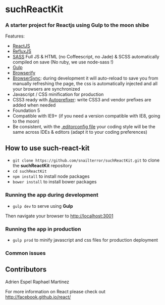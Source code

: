 # suchReactKit
### A starter project for Reactjs using Gulp to the moon shibe

Features:
- [ReactJS](https://github.com/facebook/react)
- [RefluxJS](https://github.com/spoike/refluxjs)
- [SASS](http://sass-lang.com/) Full JS & HTML (no Coffeescript, no Jade) & SCSS automatically compiled on save (No ruby, we use node-sass !)
- [Gulp](http://gulpjs.com/)
- [Browserify](http://browserify.org/)
- [BrowserSync](http://www.browsersync.io/): during development it will auto-reload to save you from manually refreshing the page, the css is automatically injected and all your browsers are synchronized
- Javascript / CSS minification for production
- CSS3 ready with [Autoprefixer](https://github.com/postcss/autoprefixer): write CSS3 and vendor prefixes are added when needed
- Foundation 5
- Compatible with IE9+ (if you need a version compatible with IE8, going to the moon)
- Be consistent, with the [.editorconfig file](http://editorconfig.org/) your coding style will be the same across IDEs & editors (adapt it to your coding preferences)

## How to use such-react-kit

* `git clone https://github.com/snailterror/suchReactKit.git` to clone the **suchReactKit** repository
* `cd suchReactKit`
* `npm install` to install node packages
* `bower install` to install bower packages

### Running the app during development

* `gulp dev` to serve using **Gulp**

Then navigate your browser to [http://localhost:3001](http://localhost:3001)

### Running the app in production

* `gulp prod` to minify javascript and css files for production deployment

### Common issues


## Contributors

Adrien Espel
Raphael Martinez

For more information on React please check out <http://facebook.github.io/react/>
